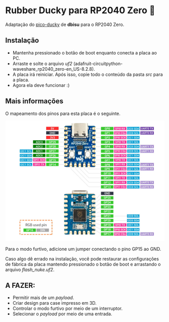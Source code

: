 # Rubber Ducky para RP2040 Zero :duck:

Adaptação do [pico-ducky](https://github.com/dbisu/pico-ducky) de **dbisu** para o RP2040 Zero.

## Instalação

- Mantenha pressionado o botão de boot enquanto conecta a placa ao PC.
- Arraste e solte o arquivo *uf2* (adafruit-circuitpython-waveshare_rp2040_zero-en_US-8.2.8).
- A placa irá reiniciar. Após isso, copie todo o conteúdo da pasta *src* para a placa.
- Agora ela deve funcionar :)

## Mais informações

O mapeamento dos pinos para esta placa é o seguinte.

![pinout](pinout.jpg "Pinout")

Para o modo furtivo, adicione um jumper conectando o pino GP15 ao GND.

Caso algo dê errado na instalação, você pode restaurar as configurações de fábrica da placa mantendo pressionado o botão de boot e arrastando o arquivo *flash_nuke.uf2*.

## A FAZER:

- Permitir mais de um *payload*.
- Criar design para case impresso em 3D.
- Controlar o modo furtivo por meio de um interruptor.
- Selecionar o *payload* por meio de uma entrada.
